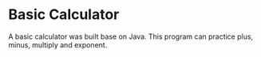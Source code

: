 # Basic Calculator

A basic calculator was built base on Java. This program can practice plus, minus, multiply and exponent.
